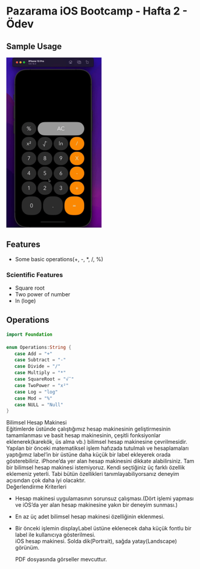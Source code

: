 
# Pazarama iOS Bootcamp - Hafta 2 - Ödev  
## Sample Usage
<img src="https://github.com/232-Pazarama-iOS-Swift-Bootcamp/week2_hw2-onurduyar/blob/main/calculator.gif" height="450"/>

## Features
- Some basic operations(+, -, *, /, %)
### Scientific Features 
- Square root
- Two power of number
- ln (loge)
## Operations

 ```swift
import Foundation

enum Operations:String {
    case Add = "+"
    case Subtract = "-"
    case Divide = "/"
    case Multiply = "*"
    case SquareRoot = "√¯"
    case TwoPower = "x²"
    case Log = "log"
    case Mod = "%"
    case NULL = "Null"
}
 ```
Bilimsel Hesap Makinesi  
Eğitimlerde üstünde çalıştığımız hesap makinesinin geliştirmesinin tamamlanması ve basit
hesap makinesinin, çeşitli fonksiyonlar eklenerek(karekök, üs alma vb.) bilimsel hesap
makinesine çevrilmesidir. Yapılan bir önceki matematiksel işlem hafızada tutulmalı ve
hesaplamaları yaptığımız label’in bir üstüne daha küçük bir label ekleyerek orada
gösterebiliriz. iPhone’da yer alan hesap makinesini dikkate alabilirsiniz. Tam bir bilimsel
hesap makinesi istemiyoruz. Kendi seçtiğiniz üç farklı özellik eklemeniz yeterli. Tabi bütün
özellikleri tanımlayabiliyorsanız deneyim açısından çok daha iyi olacaktır.  
Değerlendirme Kriterleri  
- Hesap makinesi uygulamasının sorunsuz çalışması.(Dört işlemi yapması ve iOS’da yer
alan hesap makinesine yakın bir deneyim sunması.)  
- En az üç adet bilimsel hesap makinesi özelliğinin eklenmesi.  
- Bir önceki işlemin displayLabel üstüne eklenecek daha küçük fontlu bir label ile
kullanıcıya gösterilmesi.  
iOS hesap makinesi. Solda dik(Portrait), sağda yatay(Landscape) görünüm.  
  
  
  PDF dosyasında görseller mevcuttur.
